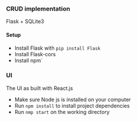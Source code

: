 
### CRUD implementation
Flask + SQLite3

#### Setup

- Install Flask with `pip install Flask` 
- Install Flask-cors
- Install npm`




### UI
The UI as built with React.js

- Make sure Node js is installed on your computer
- Run `npm install` to install project dependencies
- Run `nmp start` on the working directory
